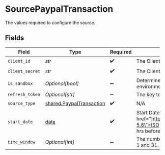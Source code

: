 # SourcePaypalTransaction

The values required to configure the source.


## Fields

| Field                                                                                                                                                                                       | Type                                                                                                                                                                                        | Required                                                                                                                                                                                    | Description                                                                                                                                                                                 | Example                                                                                                                                                                                     |
| ------------------------------------------------------------------------------------------------------------------------------------------------------------------------------------------- | ------------------------------------------------------------------------------------------------------------------------------------------------------------------------------------------- | ------------------------------------------------------------------------------------------------------------------------------------------------------------------------------------------- | ------------------------------------------------------------------------------------------------------------------------------------------------------------------------------------------- | ------------------------------------------------------------------------------------------------------------------------------------------------------------------------------------------- |
| `client_id`                                                                                                                                                                                 | *str*                                                                                                                                                                                       | :heavy_check_mark:                                                                                                                                                                          | The Client ID of your Paypal developer application.                                                                                                                                         |                                                                                                                                                                                             |
| `client_secret`                                                                                                                                                                             | *str*                                                                                                                                                                                       | :heavy_check_mark:                                                                                                                                                                          | The Client Secret of your Paypal developer application.                                                                                                                                     |                                                                                                                                                                                             |
| `is_sandbox`                                                                                                                                                                                | *Optional[bool]*                                                                                                                                                                            | :heavy_minus_sign:                                                                                                                                                                          | Determines whether to use the sandbox or production environment.                                                                                                                            |                                                                                                                                                                                             |
| `refresh_token`                                                                                                                                                                             | *Optional[str]*                                                                                                                                                                             | :heavy_minus_sign:                                                                                                                                                                          | The key to refresh the expired access token.                                                                                                                                                |                                                                                                                                                                                             |
| `source_type`                                                                                                                                                                               | [shared.PaypalTransaction](../../models/shared/paypaltransaction.md)                                                                                                                        | :heavy_check_mark:                                                                                                                                                                          | N/A                                                                                                                                                                                         |                                                                                                                                                                                             |
| `start_date`                                                                                                                                                                                | [date](https://docs.python.org/3/library/datetime.html#date-objects)                                                                                                                        | :heavy_check_mark:                                                                                                                                                                          | Start Date for data extraction in <a href=\"https://datatracker.ietf.org/doc/html/rfc3339#section-5.6\">ISO format</a>. Date must be in range from 3 years till 12 hrs before present time. | 2021-06-11T23:59:59                                                                                                                                                                         |
| `time_window`                                                                                                                                                                               | *Optional[int]*                                                                                                                                                                             | :heavy_minus_sign:                                                                                                                                                                          | The number of days per request. Must be a number between 1 and 31.                                                                                                                          |                                                                                                                                                                                             |